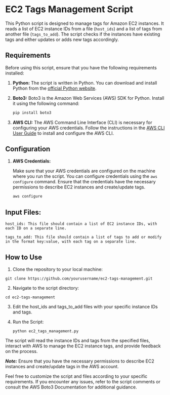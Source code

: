 # EC2 Tags Management Script

This Python script is designed to manage tags for Amazon EC2 instances. It reads a list of EC2 instance IDs from a file (`host_ids`) and a list of tags from another file (`tags_to_add`). The script checks if the instances have existing tags and either updates or adds new tags accordingly.

## Requirements

Before using this script, ensure that you have the following requirements installed:

1. **Python:** The script is written in Python. You can download and install Python from the [official Python website](https://www.python.org/downloads/).

2. **Boto3:** Boto3 is the Amazon Web Services (AWS) SDK for Python. Install it using the following command:

    ```bash
    pip install boto3
    ```

3. **AWS CLI:** The AWS Command Line Interface (CLI) is necessary for configuring your AWS credentials. Follow the instructions in the [AWS CLI User Guide](https://docs.aws.amazon.com/cli/latest/userguide/cli-configure-files.html) to install and configure the AWS CLI.

## Configuration

1. **AWS Credentials:**
   
   Make sure that your AWS credentials are configured on the machine where you run the script. You can configure credentials using the `aws configure` command. Ensure that the credentials have the necessary permissions to describe EC2 instances and create/update tags.

   ```bash
   aws configure
   ```
  ## Input Files:
 

    host_ids: This file should contain a list of EC2 instance IDs, with each ID on a separate line.
    
    tags_to_add: This file should contain a list of tags to add or modify in the format key:value, with each tag on a separate line.
## How to Use
1. Clone the repository to your local machine:
```
git clone https://github.com/yourusername/ec2-tags-management.git
```
2. Navigate to the script directory:
```
cd ec2-tags-management
```
3. Edit the host_ids and tags_to_add files with your specific instance IDs and tags.<br>

4. Run the Script:
   ```
   python ec2_tags_management.py
   ```
The script will read the instance IDs and tags from the specified files, interact with AWS to manage the EC2 instance tags, and provide feedback on the process.

***Note:*** Ensure that you have the necessary permissions to describe EC2 instances and create/update tags in the AWS account.<br>

Feel free to customize the script and files according to your specific requirements. If you encounter any issues, refer to the script comments or consult the AWS Boto3 Documentation for additional guidance.
   
